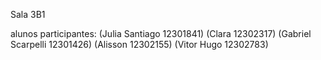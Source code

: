 Sala 3B1 

alunos participantes: 
(Julia Santiago 12301841)
(Clara 12302317)
(Gabriel Scarpelli 12301426)
(Alisson 12302155)
(Vitor Hugo 12302783)
